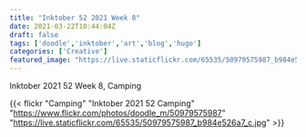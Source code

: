 ```yaml
---
title: "Inktober 52 2021 Week 8"
date: 2021-03-22T10:44:04Z
draft: false
tags: ['doodle','inktober','art','blog','hugo']
categories: ['Creative']
featured_image: "https://live.staticflickr.com/65535/50979575987_b984e526a7_c.jpg"
---
```


Inktober 2021 52 Week 8, Camping

{{< flickr "Camping"
           "Inktober 2021 52 Camping"
           "https://www.flickr.com/photos/doodle_m/50979575987"
           "https://live.staticflickr.com/65535/50979575987_b984e526a7_c.jpg" >}}



